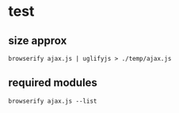 # test

## size approx
`browserify ajax.js | uglifyjs > ./temp/ajax.js`

## required modules

`browserify ajax.js --list`
